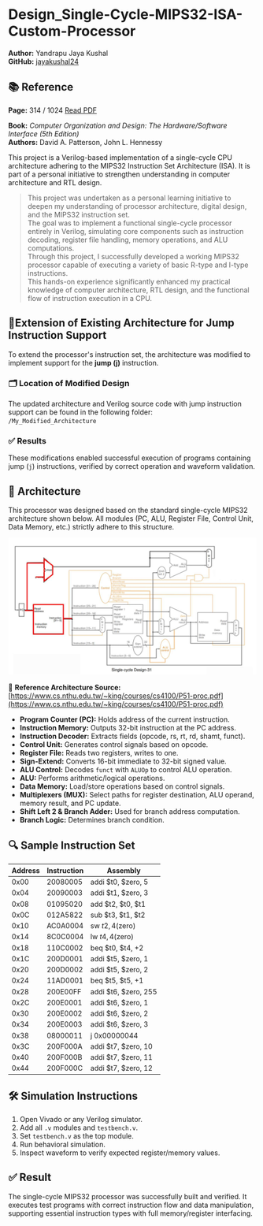 # Design_Single-Cycle-MIPS32-ISA-Custom-Processor

**Author:** Yandrapu Jaya Kushal  
**GitHub:** [ jayakushal24](https://github.com/jayakushal24)

## 📚 Reference
**Page:** 314 / 1024 
[Read PDF](https://theswissbay.ch/pdf/Books/Computer%20science/Computer%20Organization%20and%20Design-%20The%20HW_SW%20Inteface%205th%20edition%20-%20David%20A.%20Patterson%20%26%20John%20L.%20Hennessy.pdf)

**Book:** *Computer Organization and Design: The Hardware/Software Interface (5th Edition)*  
**Authors:** David A. Patterson, John L. Hennessy

This project is a Verilog-based implementation of a single-cycle CPU architecture adhering to the MIPS32 Instruction Set Architecture (ISA). It is part of a personal initiative to strengthen understanding in computer architecture and RTL design.

> This project was undertaken as a personal learning initiative to deepen my understanding of processor architecture, digital design, and the MIPS32 instruction set.  
> The goal was to implement a functional single-cycle processor entirely in Verilog, simulating core components such as instruction decoding, register file handling, memory operations, and ALU computations.  
> Through this project, I successfully developed a working MIPS32 processor capable of executing a variety of basic R-type and I-type instructions.  
> This hands-on experience significantly enhanced my practical knowledge of computer architecture, RTL design, and the functional flow of instruction execution in a CPU.

## 🔧Extension of Existing Architecture for Jump Instruction Support

To extend the processor's instruction set, the architecture was modified to implement support for the **jump (j)** instruction.

### 🗂 Location of Modified Design

The updated architecture and Verilog source code with jump instruction support can be found in the following folder:  
`/My_Modified_Architecture`

### ✅ Results

These modifications enabled successful execution of programs containing jump (`j`) instructions, verified by correct operation and waveform validation.


## 🧱 Architecture 

This processor was designed based on the standard single-cycle MIPS32 architecture shown below. All modules (PC, ALU, Register File, Control Unit, Data Memory, etc.) strictly adhere to this structure.

![MIPS32 Architecture](./Architecture_MIPS32.png)

📖 **Reference Architecture Source:**  
[https://www.cs.nthu.edu.tw/~king/courses/cs4100/P51-proc.pdf](https://www.cs.nthu.edu.tw/~king/courses/cs4100/P51-proc.pdf)

- **Program Counter (PC):** Holds address of the current instruction.
- **Instruction Memory:** Outputs 32-bit instruction at the PC address.
- **Instruction Decoder:** Extracts fields (opcode, rs, rt, rd, shamt, funct).
- **Control Unit:** Generates control signals based on opcode.
- **Register File:** Reads two registers, writes to one.
- **Sign-Extend:** Converts 16-bit immediate to 32-bit signed value.
- **ALU Control:** Decodes `funct` with `ALUOp` to control ALU operation.
- **ALU:** Performs arithmetic/logical operations.
- **Data Memory:** Load/store operations based on control signals.
- **Multiplexers (MUX):** Select paths for register destination, ALU operand, memory result, and PC update.
- **Shift Left 2 & Branch Adder:** Used for branch address computation.
- **Branch Logic:** Determines branch condition.



## 🔍 Sample Instruction Set

| Address | Instruction | Assembly                   |
|---------|-------------|----------------------------|
| 0x00    | 20080005    | addi $t0, $zero, 5         |
| 0x04    | 20090003    | addi $t1, $zero, 3         |
| 0x08    | 01095020    | add  $t2, $t0, $t1        |
| 0x0C    | 012A5822    | sub  $t3, $t1, $t2        |
| 0x10    | AC0A0004    | sw   $t2, 4($zero)         |
| 0x14    | 8C0C0004    | lw   $t4, 4($zero)         |
| 0x18    | 110C0002    | beq  $t0, $t4, +2         |
| 0x1C    | 200D0001    | addi $t5, $zero, 1         |
| 0x20    | 200D0002    | addi $t5, $zero, 2         |
| 0x24    | 11AD0001    | beq  $t5, $t5, +1         |
| 0x28    | 200E00FF    | addi $t6, $zero, 255       |
| 0x2C    | 200E0001    | addi $t6, $zero, 1         |
| 0x30    | 200E0002    | addi $t6, $zero, 2         |
| 0x34    | 200E0003    | addi $t6, $zero, 3         |
| 0x38    | 08000011    | j    0x00000044           |
| 0x3C    | 200F000A    | addi $t7, $zero, 10        |
| 0x40    | 200F000B    | addi $t7, $zero, 11        |
| 0x44    | 200F000C    | addi $t7, $zero, 12        |


## 🛠️ Simulation Instructions

1. Open Vivado or any Verilog simulator.
2. Add all `.v` modules and `testbench.v`.
3. Set `testbench.v` as the top module.
4. Run behavioral simulation.
5. Inspect waveform to verify expected register/memory values.


## ✅ Result

The single-cycle MIPS32 processor was successfully built and verified. It executes test programs with correct instruction flow and data manipulation, supporting essential instruction types with full memory/register interfacing.
































